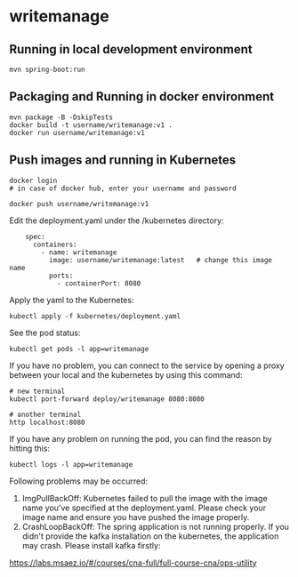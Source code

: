 # writemanage

## Running in local development environment

```
mvn spring-boot:run
```

## Packaging and Running in docker environment

```
mvn package -B -DskipTests
docker build -t username/writemanage:v1 .
docker run username/writemanage:v1
```

## Push images and running in Kubernetes

```
docker login 
# in case of docker hub, enter your username and password

docker push username/writemanage:v1
```

Edit the deployment.yaml under the /kubernetes directory:
```
    spec:
      containers:
        - name: writemanage
          image: username/writemanage:latest   # change this image name
          ports:
            - containerPort: 8080

```

Apply the yaml to the Kubernetes:
```
kubectl apply -f kubernetes/deployment.yaml
```

See the pod status:
```
kubectl get pods -l app=writemanage
```

If you have no problem, you can connect to the service by opening a proxy between your local and the kubernetes by using this command:
```
# new terminal
kubectl port-forward deploy/writemanage 8080:8080

# another terminal
http localhost:8080
```

If you have any problem on running the pod, you can find the reason by hitting this:
```
kubectl logs -l app=writemanage
```

Following problems may be occurred:

1. ImgPullBackOff:  Kubernetes failed to pull the image with the image name you've specified at the deployment.yaml. Please check your image name and ensure you have pushed the image properly.
1. CrashLoopBackOff: The spring application is not running properly. If you didn't provide the kafka installation on the kubernetes, the application may crash. Please install kafka firstly:

https://labs.msaez.io/#/courses/cna-full/full-course-cna/ops-utility


